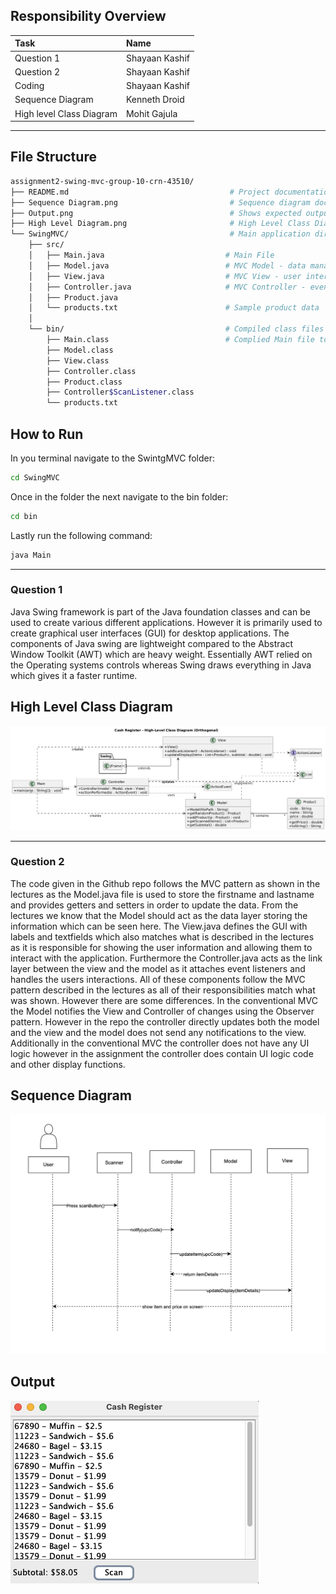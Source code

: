 
## Responsibility Overview
| Task | Name |
|:-----|:-----|
| Question 1    |  Shayaan Kashif   |
| Question 2     |     Shayaan Kashif |
| Coding     | Shayaan Kashif     |
| Sequence Diagram     | Kenneth Droid      |
| High level Class Diagram    | Mohit Gajula    |
------


## File Structure
```bash
assignment2-swing-mvc-group-10-crn-43510/
├── README.md                                    # Project documentation
├── Sequence Diagram.png                         # Sequence diagram documentation
├── Output.png                                   # Shows expected output of the application
├── High Level Diagram.png                       # High Level Class Diagram
└── SwingMVC/                                    # Main application directory
    ├── src/                                    
    │   ├── Main.java                           # Main File
    │   ├── Model.java                          # MVC Model - data management
    │   ├── View.java                           # MVC View - user interface
    │   ├── Controller.java                     # MVC Controller - event handling
    │   ├── Product.java                        
    │   └── products.txt                        # Sample product data
    │
    └── bin/                                    # Compiled class files
        ├── Main.class                          # Complied Main file to Run  
        ├── Model.class
        ├── View.class
        ├── Controller.class
        ├── Product.class
        ├── Controller$ScanListener.class
        └── products.txt

```

## How to Run
In you terminal navigate to the SwintgMVC folder:
```bash
cd SwingMVC
```
Once in the folder the next navigate to the bin folder: 
```bash
cd bin
```
Lastly run the following command:
```bash
java Main
```


------
### Question 1
Java Swing framework is part of the Java foundation classes and can be used to create various different applications. However it is primarily used to create graphical user interfaces (GUI) for desktop applications. The components of Java swing are lightweight compared to the Abstract Window Toolkit (AWT) which are heavy weight. Essentially AWT relied on the Operating systems controls whereas Swing draws everything in Java which gives it a faster runtime. 

## High Level Class Diagram
![High Level Class Diagram](High%20Level%20Diagram.png)

----

### Question 2
 The code given in the Github repo follows the MVC pattern as shown in the lectures as the Model.java file is used to store the firstname and lastname and provides getters and setters in order to update the data. From the lectures we know that the Model should act as the data layer storing the information which can be seen here. The View.java defines the GUI with labels and textfields which also matches what is described in the lectures as it is responsible for showing the user information and allowing them to interact with the application. Furthermore the Controller.java acts as the link layer between the view and the model as it attaches event listeners and handles the users interactions. All of these components follow the MVC pattern described in the lectures as all of their responsibilities match what was shown. However there are some differences. In the conventional MVC the Model notifies the View and Controller of changes using the Observer pattern. However in the repo the controller directly updates both the model and the view and the model does not send any notifications to the view. Additionally in the conventional MVC the controller does not have any UI logic however in the assignment the controller does contain UI logic code and other display functions. 

## Sequence Diagram
![Sequence Diagram](Sequence_Diagram.png)

## Output
![Output](Output.png)
